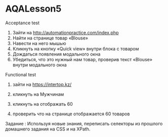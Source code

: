 # AQALesson5
Acceptance test
1. Зайти на http://automationpractice.com/index.php
2. Найти на странице товар «Blouse»
3. Навести на него мышью
4. Кликнуть на кнопку «Quick view» внутри блока с товаром
5. Дождаться появления модального окна
6. Убедиться, что это нужный нам товар, проверив текст
«Blouse» внутри модального окна

[//]: # (Functional test)

[//]: # (1. Зайти на http://automationpractice.com/index.php)

[//]: # (2. В поле поиска написать «Printed dress»)

[//]: # (3. Кликнуть на кнопку поиска)

[//]: # (4. На странице результатов убедиться, что было найдено 5)

[//]: # (товаров &#40;считать карточки товаров&#41;)

Functional test
  
1. зайти на https://intertop.kz/

2. кликнуть на Мужчинам 

3. кликнуть на отображать 60 

4. проверить что на странице отображается 60 товаров 

 Задание : Используя новые знания, переписать селекторы
   из прошлого домашнего задания на CSS и на
   XPath.
